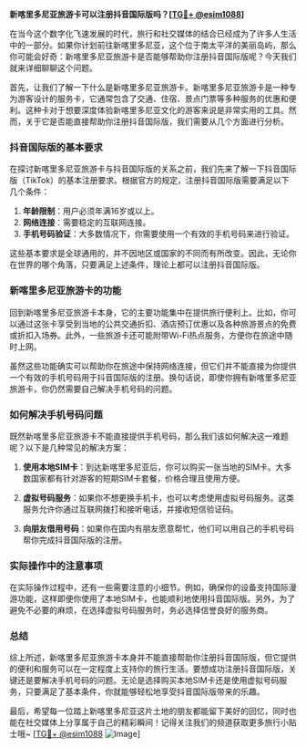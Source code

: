 **新喀里多尼亚旅游卡可以注册抖音国际版吗？[[TG💪+ @esim1088](https://t.me/s/esim1088)]**

在当今这个数字化飞速发展的时代，旅行和社交媒体的结合已经成为了许多人生活中的一部分。如果你计划前往新喀里多尼亚，这个位于南太平洋的美丽岛屿，那么你可能会好奇：新喀里多尼亚旅游卡是否能够帮助你注册抖音国际版呢？今天我们就来详细聊聊这个问题。

首先，让我们了解一下什么是新喀里多尼亚旅游卡。新喀里多尼亚旅游卡是一种专为游客设计的服务卡，它通常包含了交通、住宿、景点门票等多种服务的优惠和便利。这种卡对于想要深度体验新喀里多尼亚文化的游客来说是非常实用的工具。然而，关于它是否能直接帮助你注册抖音国际版，我们需要从几个方面进行分析。

### 抖音国际版的基本要求

在探讨新喀里多尼亚旅游卡与抖音国际版的关系之前，我们先来了解一下抖音国际版（TikTok）的基本注册要求。根据官方的规定，注册抖音国际版需要满足以下几个条件：

1. **年龄限制**：用户必须年满16岁或以上。
2. **网络连接**：需要稳定的互联网连接。
3. **手机号码验证**：大多数情况下，你需要使用一个有效的手机号码来进行验证。

这些基本要求是全球通用的，并不因地区或国家的不同而有所改变。因此，无论你在世界的哪个角落，只要满足上述条件，理论上都可以注册抖音国际版。

### 新喀里多尼亚旅游卡的功能

回到新喀里多尼亚旅游卡本身，它的主要功能集中在提供旅行便利上。比如，你可以通过这张卡享受到当地的公共交通折扣、酒店预订优惠以及各种旅游景点的免费或折扣入场券。此外，一些旅游卡还可能附带Wi-Fi热点服务，方便你在旅途中随时上网。

虽然这些功能确实可以帮助你在旅途中保持网络连接，但它们并不能直接为你提供一个有效的手机号码用于抖音国际版的注册。换句话说，即使你拥有新喀里多尼亚旅游卡，你仍然需要自己解决手机号码的问题。

### 如何解决手机号码问题

既然新喀里多尼亚旅游卡不能直接提供手机号码，那么我们该如何解决这一难题呢？以下是几种常见的解决方案：

1. **使用本地SIM卡**：到达新喀里多尼亚后，你可以购买一张当地的SIM卡。大多数国家都有针对游客的短期SIM卡套餐，价格合理且使用方便。
   
2. **虚拟号码服务**：如果你不想更换手机卡，也可以考虑使用虚拟号码服务。这类服务允许你通过互联网拨打和接听电话，并接收短信验证码。

3. **向朋友借用号码**：如果你在国内有朋友愿意帮忙，他们可以用自己的手机号码帮你完成抖音国际版的注册。

### 实际操作中的注意事项

在实际操作过程中，还有一些需要注意的小细节。例如，确保你的设备支持国际漫游功能，这样即便你使用了本地SIM卡，也能顺利地使用抖音国际版。另外，为了避免不必要的麻烦，在选择虚拟号码服务时，务必选择信誉良好的服务商。

### 总结

综上所述，新喀里多尼亚旅游卡本身并不能直接帮助你注册抖音国际版，但它提供的便利和服务可以在一定程度上支持你的旅行生活。要想成功注册抖音国际版，关键还是要解决手机号码的问题。无论是选择购买本地SIM卡还是使用虚拟号码服务，只要满足了基本条件，你就能够轻松地享受抖音国际版带来的乐趣。

最后，希望每一位踏上新喀里多尼亚这片土地的朋友都能留下美好的回忆，同时也能在社交媒体上分享属于自己的精彩瞬间！记得关注我们的频道获取更多旅行小贴士哦~ [[TG💪+ @esim1088](https://t.me/s/esim1088) ![Image](https://i.postimg.cc/4NQfJmqS/Snipaste-2025-05-13-00-14-12.png)]